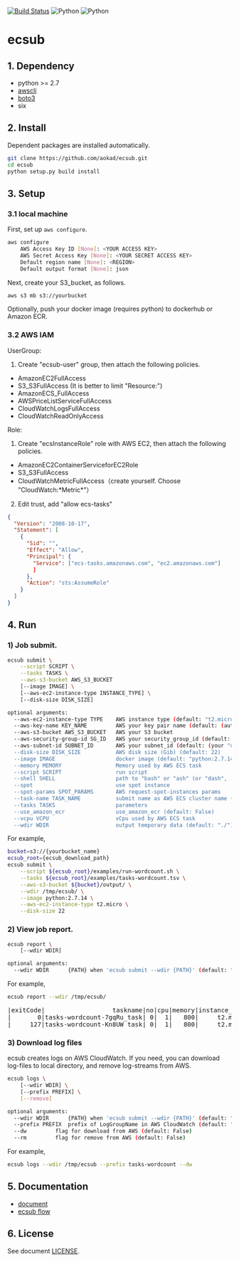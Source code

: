 [![Build Status](https://travis-ci.org/aokad/ecsub.svg?branch=master)](https://travis-ci.org/aokad/ecsub)
![Python](https://img.shields.io/badge/python-2.7-blue.svg)
![Python](https://img.shields.io/badge/python-3.x-blue.svg)

# ecsub

## 1. Dependency

 - python >= 2.7
 - [awscli](https://docs.aws.amazon.com/streams/latest/dev/kinesis-tutorial-cli-installation.html)
 - [boto3](https://github.com/boto/boto3)
 - six

## 2. Install

Dependent packages are installed automatically.

```Bash
git clone https://github.com/aokad/ecsub.git
cd ecsub
python setup.py build install
```

## 3. Setup

### 3.1 local machine

First, set up `aws configure`.

```Bash
aws configure
    AWS Access Key ID [None]: <YOUR ACCESS KEY>
    AWS Secret Access Key [None]: <YOUR SECRET ACCESS KEY>
    Default region name [None]: <REGION>
    Default output format [None]: json
```

Next, create your S3_bucket, as follows.

```Bash
aws s3 mb s3://yourbucket
```

Optionally, push your docker image (requires python) to dockerhub or Amazon ECR.

### 3.2 AWS IAM

UserGroup:

1. Create "ecsub-user" group, then attach the following policies.

 - AmazonEC2FullAccess
 - S3_S3FullAccess (It is better to limit "Resource:")
 - AmazonECS_FullAccess
 - AWSPriceListServiceFullAccess 
 - CloudWatchLogsFullAccess
 - CloudWatchReadOnlyAccess

Role:

1. Create "ecsInstanceRole" role with AWS EC2, then attach the following policies.

 - AmazonEC2ContainerServiceforEC2Role
 - S3_S3FullAccess
 - CloudWatchMetricFullAccess（create yourself. Choose "CloudWatch:\*Metric\*"）

2. Edit trust, add "allow ecs-tasks"

```Json
{
  "Version": "2008-10-17",
  "Statement": [
    {
      "Sid": "",
      "Effect": "Allow",
      "Principal": {
        "Service": ["ecs-tasks.amazonaws.com", "ec2.amazonaws.com"]
        ]
      },
      "Action": "sts:AssumeRole"
    }
  ]
}
```

## 4. Run

### 1) Job submit.

```Bash
ecsub submit \
    --script SCRIPT \
    --tasks TASKS \
    --aws-s3-bucket AWS_S3_BUCKET
    [--image IMAGE] \
    [--aws-ec2-instance-type INSTANCE_TYPE] \
    [--disk-size DISK_SIZE]

optional arguments:
  --aws-ec2-instance-type TYPE    AWS instance type (default: "t2.micro")
  --aws-key-name KEY_NAME         AWS your key pair name (default: (automatic create))
  --aws-s3-bucket AWS_S3_BUCKET   AWS your S3 bucket
  --aws-security-group-id SG_ID   AWS your security_group_id (default: (your "default" security group id)
  --aws-subnet-id SUBNET_ID       AWS your subnet_id (default: (your "default" VPC's "default" subnet id)
  --disk-size DISK_SIZE           AWS disk size (Gib) (default: 22)
  --image IMAGE                   docker image (default: "python:2.7.14")
  --memory MEMORY                 Memory used by AWS ECS task
  --script SCRIPT                 run script
  --shell SHELL                   path to "bash" or "ash" (or "dash", ...) in docker-container (default: "/bin/bash")
  --spot                          use spot instance
  --spot-params SPOT_PARAMS       AWS request-spot-instances params
  --task-name TASK_NAME           submit name as AWS ECS cluster name (default: ${filename of "tasks" option}-${random 5 letters})
  --tasks TASKS                   parameters
  --use_amazon_ecr                use_amazon_ecr (default: False)
  --vcpu VCPU                     vCpu used by AWS ECS task
  --wdir WDIR                     output temporary data (default: "./")
```

For example,

```Bash
bucket=s3://{yourbucket_name}
ecsub_root={ecsub_download_path}
ecsub submit \
    --script ${ecsub_root}/examples/run-wordcount.sh \
    --tasks ${ecsub_root}/examples/tasks-wordcount.tsv \
    --aws-s3-bucket ${bucket}/output/ \
    --wdir /tmp/ecsub/ \
    --image python:2.7.14 \
    --aws-ec2-instance-type t2.micro \
    --disk-size 22
```

### 2) View job report.

```Bash
ecsub report \
    [--wdir WDIR]

optional arguments:
  --wdir WDIR      {PATH} when 'ecsub submit --wdir {PATH}' (default: "./")
```

For example,

```Bash
ecsub report --wdir /tmp/ecsub/
```

<pre>
|exitCode|                  taskname|no|cpu|memory|instance_type|disk_size|              createdAt|              stoppedAt|                                                  log_local|
|       0|tasks-wordcount-7gqRu_task| 0|  1|   800|     t2.micro|       22|2018/04/02 02:43:26 UTC|2018/04/02 02:44:08 UTC|/tmp/ecsub/tasks-wordcount-7gqRu/log/describe-tasks.000.log|
|     127|tasks-wordcount-Kn8UW_task| 0|  1|   800|     t2.micro|       22|2018/04/02 02:38:28 UTC|2018/04/02 02:38:37 UTC|/tmp/ecsub/tasks-wordcount-Kn8UW/log/describe-tasks.000.log|
</pre>

### 3) Download log files

ecsub creates logs on AWS CloudWatch.
If you need, you can download log-files to local directory, and remove log-streams from AWS.

```Bash
ecsub logs \
    [--wdir WDIR] \
    [--prefix PREFIX] \
    [--remove]

optional arguments:
  --wdir WDIR      {PATH} when 'ecsub submit --wdir {PATH}' (default: "./")
  --prefix PREFIX  prefix of LogGroupName in AWS CloudWatch (default: "ecsub")
  --dw         flag for download from AWS (default: False)
  --rm         flag for remove from AWS (default: False)
```

For example,

```Bash
ecsub logs --wdir /tmp/ecsub --prefix tasks-wordcount --dw
```

## 5. Documentation

 - [document](./docs/AWS-ECS.pdf)
 - [ecsub flow](./docs/ecsub-flow.png)

## 6. License 

See document [LICENSE](./LICENSE).
